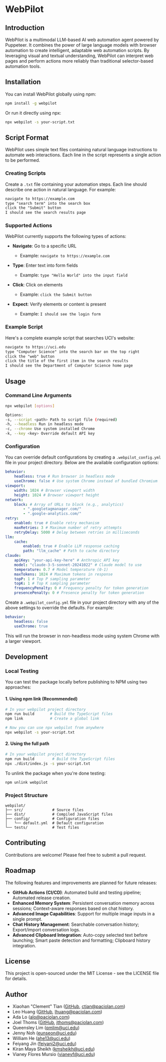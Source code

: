 # WebPilot

## Introduction

WebPilot is a multimodal LLM-based AI web automation agent powered by Puppeteer. It combines the power of large language models with browser automation to create intelligent, adaptable web automation scripts. By leveraging visual and textual understanding, WebPilot can interpret web pages and perform actions more reliably than traditional selector-based automation tools.

## Installation

You can install WebPilot globally using npm:

```bash
npm install -g webpilot
```

Or run it directly using npx:

```bash
npx webpilot -s your-script.txt
```

## Script Format

WebPilot uses simple text files containing natural language instructions to automate web interactions. Each line in the script represents a single action to be performed.

### Creating Scripts

Create a `.txt` file containing your automation steps. Each line should describe one action in natural language. For example:

```txt
navigate to https://example.com
type "search term" into the search box
click the "Submit" button
I should see the search results page
```

### Supported Actions

WebPilot currently supports the following types of actions:

- **Navigate**: Go to a specific URL
  - Example: `navigate to https://example.com`

- **Type**: Enter text into form fields
  - Example: `type "Hello World" into the input field`

- **Click**: Click on elements
  - Example: `click the Submit button`

- **Expect**: Verify elements or content is present
  - Example: `I should see the login form`

### Example Script

Here's a complete example script that searches UCI's website:

```txt
navigate to https://uci.edu
type "Computer Science" into the search bar on the top right
click the "web" button
click the title of the first item in the search results
I should see the Department of Computer Science home page
```

## Usage

### Command Line Arguments

```bash
npx webpilot [options]

Options:
-s, --script <path> Path to script file (required)
-h, --headless Run in headless mode
-c, --chrome Use system installed Chrome
-k, --key <key> Override default API key
```

### Configuration

You can override default configurations by creating a `.webpilot_config.yml` file in your project directory. Below are the available configuration options:

```yaml
behavior:
    headless: true # Run browser in headless mode
    useChrome: false # Use system Chrome instead of bundled Chromium
viewport:
    width: 1024 # Browser viewport width
    height: 1024 # Browser viewport height
network:
    block: # Array of URLs to block (e.g., analytics)
        - ".googletagmanager.com/"
        - ".google-analytics.com/"
retry:
    enabled: true # Enable retry mechanism
    maxRetries: 3 # Maximum number of retry attempts
    retryDelay: 5000 # Delay between retries in milliseconds
llm:
    cache:
        enabled: true # Enable LLM response caching
        path: "llm_cache" # Path to cache directory
claude:
    apiKey: "your-api-key-here" # Anthropic API key
    model: "claude-3-5-sonnet-20241022" # Claude model to use
    temperature: 0.7 # Model temperature (0-1)
    maxTokens: 1024 # Maximum tokens in response
    topP: 1 # Top P sampling parameter
    topK: 1 # Top K sampling parameter
    frequencyPenalty: 0 # Frequency penalty for token generation
    presencePenalty: 0 # Presence penalty for token generation
```

Create a `.webpilot_config.yml` file in your project directory with any of the above settings to override the defaults. For example:

```yaml
behavior:
    headless: false
    useChrome: true
```

This will run the browser in non-headless mode using system Chrome with a larger viewport.

## Development

### Local Testing

You can test the package locally before publishing to NPM using two approaches:

#### 1. Using npm link (Recommended)
```bash
# In your webpilot project directory
npm run build       # Build the TypeScript files
npm link            # Create a global link

# Now you can use npx webpilot from anywhere
npx webpilot -s your-script.txt
```

#### 2. Using the full path
```bash
# In your webpilot project directory
npm run build        # Build the TypeScript files
npx ./dist/index.js -s your-script.txt
```

To unlink the package when you're done testing:
```bash
npm unlink webpilot
```

### Project Structure
```
webpilot/
├── src/             # Source files
├── dist/            # Compiled JavaScript files
├── config/          # Configuration files
│   └── default.yml  # Default configuration
└── tests/           # Test files
```

## Contributing

Contributions are welcome! Please feel free to submit a pull request.

## Roadmap

The following features and improvements are planned for future releases:

- **GitHub Actions (CI/CD)**: Automated build and testing pipeline; Automated release creation.
- **Enhanced Memory System**: Persistent conversation memory across sessions; Context-aware responses based on chat history.
- **Advanced Image Capabilities**: Support for multiple image inputs in a single prompt.
- **Chat History Management**: Searchable conversation history; Export/import conversation logs.
- **Advanced Clipboard Integration**: Auto-copy selected text before launching; Smart paste detection and formatting; Clipboard history integration.

## License

This project is open-sourced under the MIT License - see the LICENSE file for details.

## Author

- Xiaohan "Clement" Tian ([GitHub](https://github.com/Xiaohan-Tian), [ctian@paciolan.com](mailto:ctian@paciolan.com))
- Leo Huang ([GitHub](https://github.com/LEOUS2013), [lhuang@paciolan.com](mailto:lhuang@paciolan.com))
- Ada Lo ([alo@paciolan.com](mailto:alo@paciolan.com))
- Joel Thoms ([GitHub](https://github.com/joelnet), [jthoms@paciolan.com](mailto:jthoms@paciolan.com))
- Queensley Lim ([qmlim@uci.edu](mailto:qmlim@uci.edu))
- Jenny Noh ([<eunseon@uci.edu>](mailto:eunseon@uci.edu))
- William He ([<ahe13@uci.edu>](mailto:ahe13@uci.edu))
- Feiyang Jin ([<feiyanj2@uci.edu>](mailto:feiyanj2@uci.edu))
- Kiran Maya Sheikh ([<kmsheikh@uci.edu>](mailto:kmsheikh@uci.edu))
- Vianey Flores Mursio ([<vianeyf@uci.edu>](mailto:vianeyf@uci.edu))
